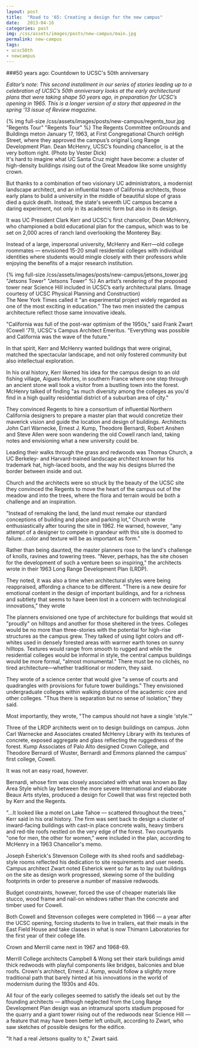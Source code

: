 ```yaml
---
layout: post
title:  "Road to '65: Creating a design for the new campus"
date:   2013-04-16
categories: past
img: /css/assets/images/posts/new-campus/main.jpg
permalink: new-campus
tags: 
- ucsc50th
- newcampus
---
```

###50 years ago: Countdown to UCSC's 50th anniversary

*Editor’s note: This second installment in our series of stories leading up to a celebration of UCSC’s 50th anniversary looks at the early architectural plans that were taking shape 50 years ago, in preparation for UCSC’s opening in 1965. This is a longer version of a story that appeared in the spring '13 issue of Review magazine.*

<div class="caption">
{% img full-size /css/assets/images/posts/new-campus/regents_tour.jpg "Regents Tour" "Regents Tour" %}
The Regents Committee onGrounds and Buildings meton January 17, 1963, at First Congregational Church onHigh Street, where they approved the campus’s original Long Range Development Plan. Dean McHenry, UCSC’s founding chancellor, is at the very bottom right. (Photo by Vester Dick)</div>It's hard to imagine what UC Santa Cruz might have become: a cluster of high-density buildings rising out of the Great Meadow like some unsightly crown.

But thanks to a combination of two visionary UC administrators, a modernist landscape architect, and an influential team of California architects, those early plans to build a university in the middle of beautiful slope of grass died a quick death. Instead, the state's seventh UC campus became a daring experiment, not only in its academic form but also in its design.

It was UC President Clark Kerr and UCSC's first chancellor, Dean McHenry, who championed a bold educational plan for the campus, which was to be set on 2,000 acres of ranch land overlooking the Monterey Bay.

Instead of a large, impersonal university, McHenry and Kerr—old college roommates — envisioned 15-20 small residential colleges with individual identities where students would mingle closely with their professors while enjoying the benefits of a major research institution.

<div class="caption">
{% img full-size /css/assets/images/posts/new-campus/jetsons_tower.jpg "Jetsons Tower" "Jetsons Tower" %} An artist’s rendering of the proposed tower near Science Hill included in UCSC’s early architectural plans. (Image courtesy of UCSC Physical Planning and Construction)</div>The New York Times called it "an experimental project widely regarded as one of the most exciting in education." The two men insisted the campus architecture reflect those same innovative ideals.

"California was full of the post-war optimism of the 1950s," said Frank Zwart (Cowell '71), UCSC's Campus Architect Emeritus. "Everything was possible and California was the wave of the future."

In that spirit, Kerr and McHenry wanted buildings that were original, matched the spectacular landscape, and not only fostered community but also intellectual exploration.

In his oral history, Kerr likened his idea for the campus design to an old fishing village, Aigues-Mortes, in southern France where one step through an ancient stone wall took a visitor from a bustling town into the forest. McHenry talked of finding "as much diversity among the colleges as you'd find in a high quality residential district of a suburban area of city."

 They convinced Regents to hire a consortium of influential Northern California designers to prepare a master plan that would concretize their maverick vision and guide the location and design of buildings. Architects John Carl Warnecke, Ernest J. Kump, Theodore Bernardi, Robert Anshen and Steve Allen were soon wandering the old Cowell ranch land, taking notes and envisioning what a new university could be.

Leading their walks through the grass and redwoods was Thomas Church, a UC Berkeley- and Harvard-trained landscape architect known for his trademark hat, high-laced boots, and the way his designs blurred the border between inside and out.

Church and the architects were so struck by the beauty of the UCSC site they convinced the Regents to move the heart of the campus out of the meadow and into the trees, where the flora and terrain would be both a challenge and an inspiration.

"Instead of remaking the land, the land must remake our standard conceptions of building and place and parking lot," Church wrote enthusiastically after touring the site in 1962. He warned, however, "any attempt of a designer to compete in grandeur with this site is doomed to failure…color and texture will be as important as form."

Rather than being daunted, the master planners rose to the land's challenge of knolls, ravines and towering trees. "Never, perhaps, has the site chosen for the development of such a venture been so inspiring," the architects wrote in their 1963 Long Range Development Plan (LRDP).

They noted, it was also a time when architectural styles were being reappraised, affording a chance to be different. "There is a new desire for emotional content in the design of important buildings, and for a richness and subtlety that seems to have been lost in a concern with technological innovations," they wrote

The planners envisioned one type of architecture for buildings that would sit "proudly" on hilltops and another for those sheltered in the trees. Colleges would be no more than three-stories with the potential for high-rise structures as the campus grew. They talked of using light colors and off-whites used in densely forested areas with warmer earth tones on sunny hilltops. Textures would range from smooth to rugged and while the residential colleges would be informal in style, the central campus buildings would be more formal, "almost monumental." There must be no clichés, no tired architecture—whether traditional or modern, they said.

They wrote of a science center that would give "a sense of courts and quadrangles with provisions for future tower buildings." They envisioned undergraduate colleges within walking distance of the academic core and other colleges. "Thus there is separation but no sense of isolation," they said.

Most importantly, they wrote, "The campus should not have a single 'style.'"

Three of the LRDP architects went on to design buildings on campus. John Carl Warnecke and Associates created McHenry Library with its textures of concrete, exposed aggregate and glass reflecting the ruggedness of the forest. Kump Associates of Palo Alto designed Crown College, and Theodore Bernardi of Wuster, Bernardi and Emmons planned the campus' first college, Cowell.

It was not an easy road, however.

Bernardi, whose firm was closely associated with what was known as Bay Area Style which lay between the more severe International and elaborate Beaux Arts styles, produced a design for Cowell that was first rejected both by Kerr and the Regents.

 "…It looked like a motel on Lake Tahoe — scattered throughout the trees," Kerr said in his oral history. The firm was sent back to design a cluster of inward-facing buildings with cast-in place concrete walls, heavy timbers and red-tile roofs nestled on the very edge of the forest. Two courtyards "one for men, the other for women," were included in the plan, according to McHenry in a 1963 Chancellor's memo.

Joseph Esherick's Stevenson College with its shed roofs and saddlebag-style rooms reflected his dedication to site requirements and user needs. Campus architect Zwart noted Esherick went so far as to lay out buildings on the site as design work progressed, skewing some of the building footprints in order to preserve a number of massive redwoods.

Budget constraints, however, forced the use of cheaper materials like stucco, wood frame and nail-on windows rather than the concrete and timber used for Cowell.

Both Cowell and Stevenson colleges were completed in 1966 — a year after the UCSC opening, forcing students to live in trailers, eat their meals in the East Field House and take classes in what is now Thimann Laboratories for the first year of their college life.

Crown and Merrill came next in 1967 and 1968-69.

Merrill College architects Campbell & Wong set their stark buildings amid thick redwoods with playful components like bridges, balconies and blue roofs. Crown's architect, Ernest J. Kump, would follow a slightly more traditional path that barely hinted at his innovations in the world of modernism during the 1930s and 40s.

All four of the early colleges seemed to satisfy the ideals set out by the founding architects — although neglected from the Long Range Development Plan design was an intramural sports stadium proposed for the quarry and a giant tower rising out of the redwoods near Science Hill — a feature that may have been better left unbuilt, according to Zwart, who saw sketches of possible designs for the edifice.

"It had a real Jetsons quality to it," Zwart said.

